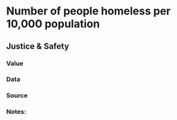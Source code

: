 # Number of people homeless per 10,000 population

## Justice & Safety



### Value

### Data

### Source

### Notes:
